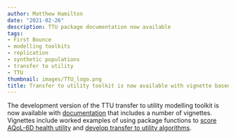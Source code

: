 ```yaml
---
author: Matthew Hamilton
date: "2021-02-26"
description: TTU package documentation now available
tags:
- First Bounce
- modelling toolkits
- replication
- synthetic populations
- transfer to utility
- TTU
thumbnail: images/TTU_logo.png
title: Transfer to utility toolkit is now available with vignette based documentation
---
```


The development version of the TTU transfer to utility modelling toolkit is now available with [documentation](https://ready4-dev.github.io/TTU/index.html) that includes a number of vignettes. Vignettes include worked examples of using package functions to [score AQoL-6D health utility](https://ready4-dev.github.io/TTU/articles/Utility_Scoring.html) and [develop transfer to utility algorithms](https://ready4-dev.github.io/TTU/articles/Model_TTU.html).




